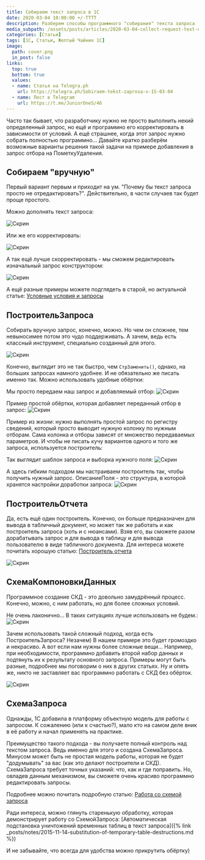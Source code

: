 ```yaml
---
title: Собираем текст запроса в 1С
date: 2020-03-04 10:00:00 +/-TTTT
description: Разберем способы программного "собирания" текста запроса
media_subpath: /assets/posts/articles/2020-03-04-collect-request-text-ones/
categories: [Статьи]
tags: [1С, Статьи, Желтый Чайник 1С]
image:
  path: cover.png
  in_post: false
links:
  top: true
  bottom: true
  values:
  - name: Статья на Telegra.ph
    url: https://telegra.ph/Sobiraem-tekst-zaprosa-v-1S-03-04
  - name: Пост в Telegram
    url: https://t.me/JuniorOneS/46
---
```


Часто так бывает, что разработчику нужно не просто выполнить некий определенный запрос, но ещё и программно его корректировать в зависимости от условий. А ещё страшнее, когда этот запрос нужно собрать полностью программно... Давайте кратко разберём возможные варианты решения такой задачи на примере добавления в запрос отбора на ПометкуУдаления.

## Собираем "вручную"

Первый вариант первым и приходит на ум. "Почему бы текст запроса просто не отредактировать?". Действительно, в части случаев так будет проще простого.

Можно дополнять текст запроса:

![Скрин](01.png)

Или же его корректировать:

![Скрин](02.png)

А так ещё лучше скорректировать - мы сможем редактировать изначальный запрос конструктором:

![Скрин](03.png)

А ещё разные примеры можете подглядеть в старой, но актуальной статье: [Условные условия и запросы](https://infostart.ru/public/77068/?ref=1159)

## ПостроительЗапроса

Собирать вручную запрос, конечно, можно. Но чем он сложнее, тем невыносимее потом это чудо поддерживать. А зачем, ведь есть классный инструмент, специально созданный для этого.

![Скрин](04.png)

Конечно, выглядит это не так быстро, чем `СтрЗаменить()`, однако, на больших запросах намного удобнее. И не обязательно же писать именно так. Можно использовать удобные обёртки:

Мы просто передаем наш запрос и добавляемый отбор:
![Скрин](05.png)

Пример простой обёртки, которая добавляет переданный отбор в запрос:
![Скрин](06.png)

Пример из жизни: нужно выполнять простой запрос по регистру сведений, который просто выводит нужную колонку по нужным отборам. Сама колонка и отборы зависят от множество передаваемых параметров. И чтобы не писать кучу вариантов одного и того же запроса, используется построитель:

Так выглядит шаблон запроса и выборка нужного поля:
![Скрин](07.png)

А здесь гибким подходом мы настраиваем построитель так, чтобы получить нужный запрос. ОписаниеПоля - это структура, в которой хранятся настройки доработки запроса:
![Скрин](08.png)


## ПостроительОтчета

Да, есть ещё один построитель. Конечно, он больше предназначен для вывода в табличный документ, но может так же работать и как построитель запроса (хоть и с нюансами). Взяв его, вы сможете разом дорабатывать запрос и для вывода в таблицу и для вывода пользователю в виде табличного документа. Для интереса можете почитать хорошую статью: [Построитель отчета](https://infostart.ru/public/19341/?ref=1159)

![Скрин](09.png)

## СхемаКомпоновкиДанных

Программное создание СКД - это довольно замудрённый процесс. Конечно, можно, с ним работать, но для более сложных условий. 

Не очень лаконично... В таких ситуациях лучше использовать не будем.:
![Скрин](10.png)

Зачем использовать такой сложный подход, когда есть ПостроительЗапроса? Незачем) В нашем примере это будет громоздко и некрасиво. А вот если нам нужны более сложные вещи... Например, при необходимости, программно добавить второй набор данных и подтянуть их к результату основного запроса. Примеры могут быть разные, подробнее мы поговорим о них в других статьях. Ну и опять же, никто не заставляет вас программно работать с СКД без обёрток. 

![Скрин](11.png)

## СхемаЗапроса

Однажды, 1С добавила в платформу объектную модель для работы с запросом. К сожалению (или к счастью?), мало кто на самом деле вник в её работу и начал применять на практике.

Преимущество такого подхода - вы получаете полный контроль над текстом запроса. Ведь именно для этого и создана СхемаЗапроса. Минусом может быть не простая модель работы, которая не будет "додумывать" за вас (как это делают построители и СКД). СхемаЗапроса требует точных указаний: что, как и где поправить. Но, овладев данным механизмом, вы сможете очень красиво программно редактировать запросы.

Подробнее можно почитать подробную статью: [Работа со схемой запроса](https://infostart.ru/public/811832/?ref=1159)

Ради интереса, можно глянуть старенькую обработку, которая демонстрирует работу со СхемойЗапроса: [Автоматическая подстановка уничтожений временных таблиц в текст запроса]({% link _posts/notes/2015-11-14-substitution-of-temporary-table-destructions.md %})

И не забывайте, что всегда для удобства можно прикрутить обёртку)